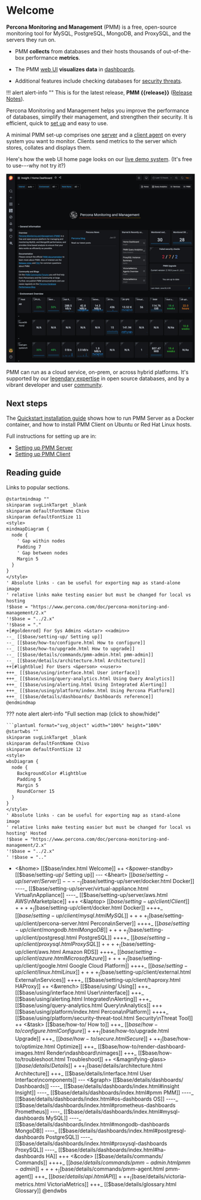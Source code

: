 # Welcome

**Percona Monitoring and Management** (PMM) is a free, open-source monitoring tool for MySQL, PostgreSQL, MongoDB, and ProxySQL, and the servers they run on.

- PMM **collects** from databases and their hosts thousands of out-of-the-box performance **metrics**.

- The PMM [web UI](using/interface.md) **visualizes data** in [dashboards](details/dashboards/).

- Additional features include checking databases for [security threats](using/platform/security-threat-tool.md).

!!! alert alert-info ""
    This is for the latest release, **PMM {{release}}** ([Release Notes](release-notes/{{release}}.md)).

Percona Monitoring and Management helps you improve the performance of databases, simplify their management, and strengthen their security. It is efficient, quick to [set up](setting-up/index.md) and easy to use.

A minimal PMM set-up comprises one [server](details/architecture.md#pmm-server) and a [client agent](details/architecture.md#pmm-client) on every system you want to monitor. Clients send metrics to the server which stores, collates and displays them.

Here's how the web UI home page looks on our <a href='https://pmmdemo.percona.com/' target='_blank'>live demo system</a>. (It's free to use---why not try it?)

<a href='https://pmmdemo.percona.com/' target='_blank'><img src="_images/PMM_Home_Dashboard.jpg" width=600px class="imgcenter"/></a>

PMM can run as a cloud service, on-prem, or across hybrid platforms. It's supported by our [legendary expertise][PERCONA_SERVICES] in open source databases, and by a vibrant developer and user [community].

## Next steps

The [Quickstart installation guide](https://www.percona.com/software/pmm/quickstart) shows how to run PMM Server as a Docker container, and how to install PMM Client on Ubuntu or Red Hat Linux hosts.

Full instructions for setting up are in:

- [Setting up PMM Server](setting-up/server/index.md)
- [Setting up PMM Client](setting-up/client/index.md)

## Reading guide

Links to popular sections.

```plantuml format="svg_object" width="90%" height="90%"
@startmindmap ""
skinparam svgLinkTarget _blank
skinparam defaultFontName Chivo
skinparam defaultFontSize 11
<style>
mindmapDiagram {
  node {
    ' Gap within nodes
    Padding 7
    ' Gap between nodes
    Margin 5
  }
}
</style>
' Absolute links - can be useful for exporting map as stand-alone image
' relative links make testing easier but must be changed for local vs hosting
!$base = "https://www.percona.com/doc/percona-monitoring-and-management/2.x"
'!$base = "../2.x"
'!$base = "."
+[#goldenrod] For Sys Admins <&star> <<admin>>
--_ [[$base/setting-up/ Setting up]]
--_ [[$base/how-to/configure.html How to configure]]
--_ [[$base/how-to/upgrade.html How to upgrade]]
--_ [[$base/details/commands/pmm-admin.html pmm-admin]]
--_ [[$base/details/architecture.html Architecture]]
++[#lightblue] For Users <&person> <<user>>
+++_ [[$base/using/interface.html User interface]]
+++_ [[$base/using/query-analytics.html Using Query Analytics]]
+++_ [[$base/using/alerting.html Using Integrated Alerting]]
+++_ [[$base/using/platform/index.html Using Percona Platform]]
+++_ [[$base/details/dashboards/ Dashboards reference]]
@endmindmap
```

??? note alert alert-info "Full section map (click to show/hide)"

    ```plantuml format="svg_object" width="100%" height="100%"
    @startwbs ""
    skinparam svgLinkTarget _blank
    skinparam defaultFontName Chivo
    skinparam defaultFontSize 12
    <style>
    wbsDiagram {
      node {
        BackgroundColor #lightblue
        Padding 5
        Margin 5
        RoundCorner 15
      }
    }
    </style>
    ' Absolute links - can be useful for exporting map as stand-alone image
    ' relative links make testing easier but must be changed for local vs hosting' Hosted
    !$base = "https://www.percona.com/doc/percona-monitoring-and-management/2.x"
    '!$base = "../2.x"
    ' !$base = ".."
+ <&home> [[$base/index.html Welcome]]
++ <&power-standby> [[$base/setting-up/ Setting up]]
--- <&heart> [[$base/setting-up/server/ Server]]
----_ [[$base/setting-up/server/docker.html Docker]]
----_ [[$base/setting-up/server/virtual-appliance.html Virtual\nAppliance]]
----_ [[$base/setting-up/server/aws.html AWS\nMarketplace]]
+++ <&laptop> [[$base/setting-up/client/ Client]]
++++_ [[$base/setting-up/client/docker.html Docker]]
++++_ [[$base/setting-up/client/mysql.html MySQL]]
++++_ [[$base/setting-up/client/percona-server.html Percona\nServer]]
++++_ [[$base/setting-up/client/mongodb.html MongoDB]]
++++_ [[$base/setting-up/client/postgresql.html PostgreSQL]]
++++_ [[$base/setting-up/client/proxysql.html ProxySQL]]
++++_ [[$base/setting-up/client/aws.html Amazon RDS]]
++++_ [[$base/setting-up/client/azure.html Microsoft Azure]]
++++_ [[$base/setting-up/client/google.html Google Cloud Platform]]
++++_ [[$base/setting-up/client/linux.html Linux]]
++++_ [[$base/setting-up/client/external.html External\nServices]]
++++_ [[$base/setting-up/client/haproxy.html HAProxy]]
++ <&wrench> [[$base/using/ Using]]
+++_ [[$base/using/interface.html User\ninterface]]
+++_ [[$base/using/alerting.html Integrated\nAlerting]]
+++_ [[$base/using/query-analytics.html Query\nAnalytics]]
+++ [[$base/using/platform/index.html Percona\nPlatform]]
++++_ [[$base/using/platform/security-threat-tool.html Security\nThreat Tool]]
++ <&task> [[$base/how-to/ How to]]
+++_ [[$base/how-to/configure.html Configure]]
+++_ [[$base/how-to/upgrade.html Upgrade]]
+++_ [[$base/how-to/secure.html Secure]]
+++_ [[$base/how-to/optimize.html Optimize]]
+++_ [[$base/how-to/render-dashboard-images.html Render\ndashboard\nimages]]
+++_ [[$base/how-to/troubleshoot.html Troubleshoot]]
++ <&magnifying-glass> [[$base/details/ Details]]
+++_ [[$base/details/architecture.html Architecture]]
+++_ [[$base/details/interface.html User Interface\ncomponents]]
--- <&graph> [[$base/details/dashboards/ Dashboards]]
----_ [[$base/details/dashboards/index.html#insight Insight]]
----_ [[$base/details/dashboards/index.html#pmm PMM]]
----_ [[$base/details/dashboards/index.html#os-dashboards OS]]
----_ [[$base/details/dashboards/index.html#prometheus-dashboards Prometheus]]
----_ [[$base/details/dashboards/index.html#mysql-dashboards MySQL]]
----_ [[$base/details/dashboards/index.html#mongodb-dashboards MongoDB]]
----_ [[$base/details/dashboards/index.html#postgresql-dashboards PostgreSQL]]
----_ [[$base/details/dashboards/index.html#proxysql-dashboards ProxySQL]]
----_ [[$base/details/dashboards/index.html#ha-dashboards HA]]
+++ <&code> [[$base/details/commands/ Commands]]
++++_ [[$base/details/commands/pmm-admin.html pmm-admin]]
++++_ [[$base/details/commands/pmm-agent.html pmm-agent]]
+++_ [[$base/details/api.html API]]
+++_ [[$base/details/victoria-metrics.html VictoriaMetrics]]
+++_ [[$base/details/glossary.html Glossary]]
    @endwbs
    ```

[PERCONA_SERVICES]: https://www.percona.com/services
[community]: https://www.percona.com/forums/questions-discussions/percona-monitoring-and-management
